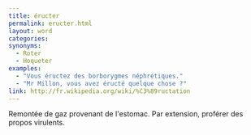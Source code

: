 ```yaml
---
title: éructer
permalink: eructer.html
layout: word
categories:
synonyms:
  - Roter
  - Hoqueter
examples:
  - "Vous éructez des borborygmes néphrétiques."
  - "Mr Millon, vous avez éructé quelque chose ?"
link: http://fr.wikipedia.org/wiki/%C3%89ructation
---
```


Remontée de gaz provenant de l'estomac. Par extension, proférer des propos virulents.

